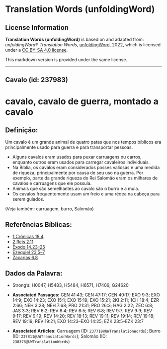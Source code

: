 # Translation Words (unfoldingWord)

## License Information

**Translation Words (unfoldingWord)** is based on and adapted from: _unfoldingWord® Translation Words_, [unfoldingWord](https://unfoldingword.org/utw), 2022, which is licensed under a [CC BY-SA 4.0 license](https://creativecommons.org/licenses/by-sa/4.0/legalcode.en).

This markdown version is provided under the same license.



--------------------------------

## Cavalo (id: 237983)

cavalo, cavalo de guerra, montado a cavalo
==========================================

Definição:
----------

Um cavalo é um grande animal de quatro patas que nos tempos bíblicos era principalmente usado para guerra e para transportar pessoas.

* Alguns cavalos eram usados para puxar carruagens ou carros, enquanto outros eram usados para carregar cavaleiros individuais.
* Na Bíblia, os cavalos eram considerados posses valiosas e uma medida de riqueza, principalmente por causa de seu uso na guerra. Por exemplo, parte da grande riqueza do Rei Salomão eram os milhares de cavalos e carruagens que ele possuía.
* Animais que são semelhantes ao cavalo são o burro e a mula.
* Os cavalos frequentemente usam um freio e uma rédea na cabeça para serem guiados.

(Veja também: carruagem, burro, Salomão)

Referências Bíblicas:
---------------------

* [1 Crônicas 18\.4](https://ref.ly/1Chr18:4)
* [2 Reis 2\.11](https://ref.ly/2Kgs2:11)
* [Êxodo 14\.23–25](https://ref.ly/Exod14:23-Exod14:25)
* [Ezequiel 23\.5–7](https://ref.ly/Ezek23:5-Ezek23:7)
* [Zacarias 6\.8](https://ref.ly/Zech6:8)

Dados da Palavra:
-----------------

* Strong’s: H0047, H5483, H5484, H6571, H7409, G24620

* **Associated Passages:** GEN 41:43; GEN 47:17; GEN 49:17; EXO 9:3; EXO 14:9; EXO 14:23; EXO 15:1; EXO 15:19; EXO 15:21; 2KI 2:11; 1CH 18:4; EZR 2:66; NEH 3:28; NEH 7:68; PRO 21:31; PRO 26:3; HAG 2:22; ZEC 6:8; JAS 3:3; REV 6:2; REV 6:4; REV 6:5; REV 6:8; REV 9:7; REV 9:9; REV 9:17; REV 9:19; REV 14:20; REV 18:13; REV 19:11; REV 19:14; REV 19:18; REV 19:19; REV 19:21; EXO 14:23–EXO 14:25; EZK 23:5–EZK 23:7
* **Associated Articles:** Carruagem (ID: `237718@UWTranslationWords`); Burro (ID: `237811@UWTranslationWords`); Salomão (ID: `238378@UWTranslationWords`)

